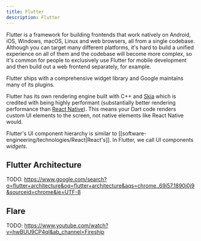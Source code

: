 ```yaml
---
title: Flutter
description: Flutter
---
```


Flutter is a framework for building frontends that work natively on Android, iOS, Windows, macOS, Linux and web browsers, all from a single codebase. Although you can target many different platforms, it's hard to build a unified experience on all of them and the codebase will become more complex, so it's common for people to exclusively use Flutter for mobile development and then build out a web frontend separately, for example.

Flutter ships with a comprehensive widget library and Google maintains many of its plugins.




Flutter has its own rendering engine built with C++ and [Skia](https://skia.org/) which is credited with being highly performant (substantially better rendering performance than [React Native](https://reactnative.dev/)). This means your Dart code renders custom UI elements to the screen, not native elements like React Native would.

Flutter's UI component hierarchy is similar to [[software-engineering/technologies/React|React's]]. In Flutter, we call UI components *widgets*.



## Flutter Architecture
TODO. https://www.google.com/search?q=flutter+architecture&oq=flutter+architecture&aqs=chrome..69i57.1890j0j9&sourceid=chrome&ie=UTF-8

## Flare
TODO: https://www.youtube.com/watch?v=hwBUU9CP4qI&ab_channel=Fireship
